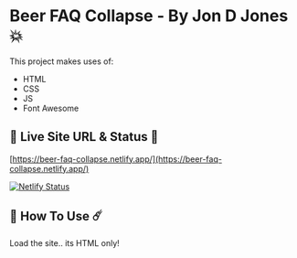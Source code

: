 # Beer FAQ Collapse - By Jon D Jones 💥

This project makes uses of:

- HTML
- CSS
- JS
- Font Awesome

## 👻 Live Site URL & Status 👺

[https://beer-faq-collapse.netlify.app/](https://beer-faq-collapse.netlify.app/)

[![Netlify Status](https://api.netlify.com/api/v1/badges/e6d2112e-e16e-4c3f-ad0f-04a2d35e9596/deploy-status)](https://app.netlify.com/sites/faq-collapse-html/deploys)

## 👾 How To Use ☄️

Load the site.. its HTML only!
